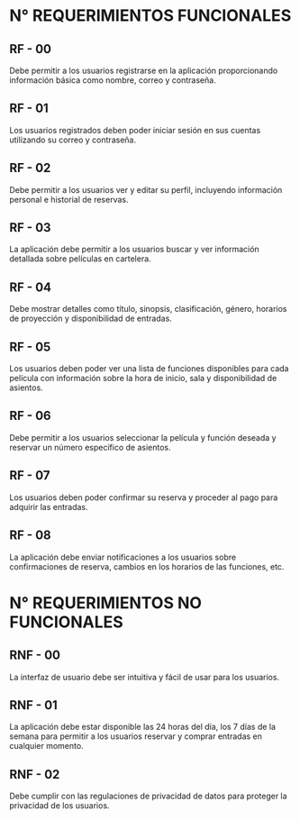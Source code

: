 # N° REQUERIMIENTOS FUNCIONALES

## RF - 00
Debe permitir a los usuarios registrarse en la aplicación proporcionando información básica como nombre, correo y contraseña.

## RF - 01
Los usuarios registrados deben poder iniciar sesión en sus cuentas utilizando su correo y contraseña.

## RF - 02
Debe permitir a los usuarios ver y editar su perfil, incluyendo información personal e historial de reservas.

## RF - 03
La aplicación debe permitir a los usuarios buscar y ver información detallada sobre películas en cartelera.

## RF - 04
Debe mostrar detalles como título, sinopsis, clasificación, género, horarios de proyección y disponibilidad de entradas.

## RF - 05
Los usuarios deben poder ver una lista de funciones disponibles para cada película con información sobre la hora de inicio, sala y disponibilidad de asientos.

## RF - 06
Debe permitir a los usuarios seleccionar la película y función deseada y reservar un número específico de asientos.

## RF - 07
Los usuarios deben poder confirmar su reserva y proceder al pago para adquirir las entradas.

## RF - 08
La aplicación debe enviar notificaciones a los usuarios sobre confirmaciones de reserva, cambios en los horarios de las funciones, etc.

# N° REQUERIMIENTOS NO FUNCIONALES

## RNF - 00
La interfaz de usuario debe ser intuitiva y fácil de usar para los usuarios.

## RNF - 01
La aplicación debe estar disponible las 24 horas del día, los 7 días de la semana para permitir a los usuarios reservar y comprar entradas en cualquier momento.

## RNF - 02
Debe cumplir con las regulaciones de privacidad de datos para proteger la privacidad de los usuarios.
